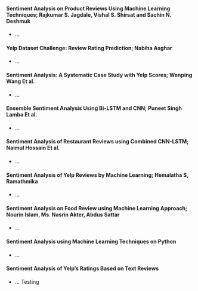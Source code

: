 #### Sentiment Analysis on Product Reviews Using Machine Learning Techniques; Rajkumar S. Jagdale, Vishal S. Shirsat and Sachin N. Deshmuk
* ...

#### Yelp Dataset Challenge: Review Rating Prediction; Nabiha Asghar
* ...

#### Sentiment Analysis: A Systematic Case Study with Yelp Scores; Wenping Wang Et al.
* ...

#### Ensemble Sentiment Analysis Using Bi-LSTM and CNN; Puneet Singh Lamba Et al.
* ...

#### Sentiment Analysis of Restaurant Reviews using Combined CNN-LSTM; Naimul Hossain Et al.
* ...

#### Sentiment Analysis of Yelp Reviews by Machine Learning; Hemalatha S, Ramathmika
* ...

#### Sentiment Analysis on Food Review using Machine Learning Approach; Nourin Islam, Ms. Nasrin Akter, Abdus Sattar
* ...

#### Sentiment Analysis using Machine Learning Techniques on Python
* ...

#### Sentiment Analysis of Yelp‘s Ratings Based on Text Reviews
* ... Testing
